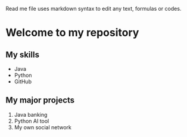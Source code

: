 Read me file uses markdown syntax to edit any text, formulas or codes.

# Welcome to my repository
## My skills
- Java
- Python
- GitHub
## My major projects
1. Java banking
2. Python AI tool
3. My own social network
